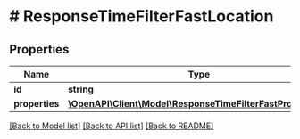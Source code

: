 # # ResponseTimeFilterFastLocation

## Properties

Name | Type | Description | Notes
------------ | ------------- | ------------- | -------------
**id** | **string** |  | 
**properties** | [**\OpenAPI\Client\Model\ResponseTimeFilterFastProperties[]**](ResponseTimeFilterFastProperties.md) |  | 

[[Back to Model list]](../../README.md#documentation-for-models) [[Back to API list]](../../README.md#documentation-for-api-endpoints) [[Back to README]](../../README.md)


